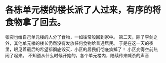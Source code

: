 # 各栋单元楼的楼长派了人过来，有序的将食物拿了回去。
张奕也给自己单元楼的人分了食物，一如往常般回到家中。
第二天，除了李剑之外，其他单元楼的楼长仍然没有发放任何食物给普通居民。
于是在这一天的夜里，眼见着最后的希望都彻底毁灭，小区的居民们彻底疯掉了！
小区变得空前热闹了起来。
不知道从什么时候开始的，各个单元楼内，陆续传来喊杀的声音

